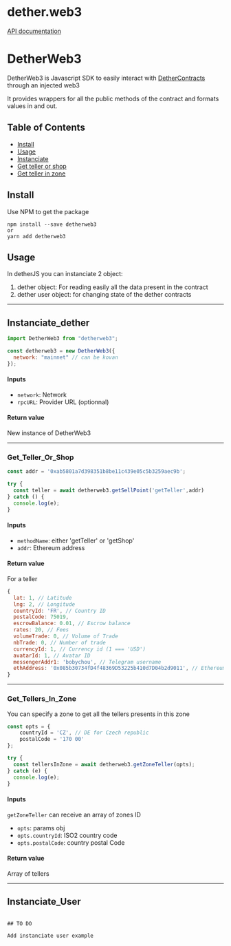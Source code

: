 # dether.web3

[API documentation](https://dethertech.github.io/dether.web3)

# DetherWeb3

DetherWeb3 is Javascript SDK to easily interact with [DetherContracts](https://github.com/dethertech/detherContracts) through an injected web3

It provides wrappers for all the public methods of the contract and formats values in and out.

## Table of Contents

- [Install](#install)
- [Usage](#usage)
- [Instanciate](##Instanciate_dether)
- [Get teller or shop](#Get_Teller_Or_Shop)
- [Get teller in zone](#Get_Tellers_In_Zone)

## Install

Use NPM to get the package

```
npm install --save detherweb3
or
yarn add detherweb3
```

## Usage

In detherJS you can instanciate 2 object:

1. dether object:
   For reading easily all the data present in the contract
2. dether user object: for changing state of the dether contracts

---

## Instanciate_dether

```javascript
import DetherWeb3 from "detherweb3";

const detherweb3 = new DetherWeb3({
  network: "mainnet" // can be kovan
});
```

#### Inputs

- `network`: Network
- `rpcURL`: Provider URL (optionnal)

#### Return value

New instance of DetherWeb3

---

### Get_Teller_Or_Shop

```javascript
const addr = '0xab5801a7d398351b8be11c439e05c5b3259aec9b';

try {
  const teller = await detherweb3.getSellPoint('getTeller',addr)
} catch () {
  console.log(e);
}
```

#### Inputs

- `methodName`: either 'getTeller' or 'getShop'
- `addr`: Ethereum address

#### Return value

For a teller

```javascript
{
  lat: 1, // Latitude
  lng: 2, // Longitude
  countryId: 'FR', // Country ID
  postalCode: 75019,
  escrowBalance: 0.01, // Escrow balance
  rates: 20, // Fees
  volumeTrade: 0, // Volume of Trade
  nbTrade: 0, // Number of trade
  currencyId: 1, // Currency id (1 === 'USD')
  avatarId: 1, // Avatar ID
  messengerAddr1: 'bobychou', // Telegram username
  ethAddress: '0x085b30734fD4f48369D53225b410d7D04b2d9011', // Ethereum address
}
```

---

### Get_Tellers_In_Zone

You can specify a zone to get all the tellers presents in this zone

```Javascript
const opts = {
    countryId = 'CZ', // DE for Czech republic
    postalCode = '170 00'
};

try {
  const tellersInZone = await detherweb3.getZoneTeller(opts);
} catch (e) {
  console.log(e);
}
```

#### Inputs

`getZoneTeller` can receive an array of zones ID

- `opts`: params obj
- `opts.countryId`: ISO2 country code
- `opts.postalCode`: country postal Code

#### Return value

Array of tellers

---

## Instanciate_User

```

## TO DO

Add instanciate user example
```
